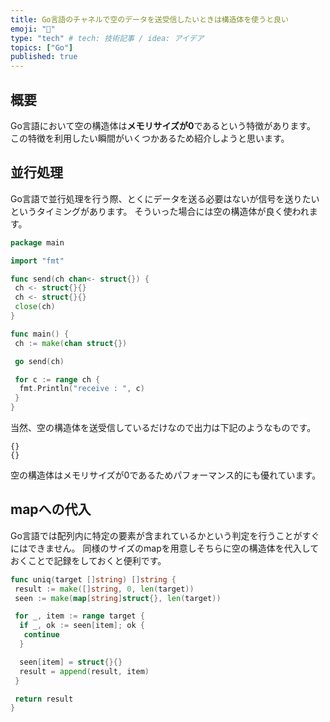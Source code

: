 ```yaml
---
title: Go言語のチャネルで空のデータを送受信したいときは構造体を使うと良い
emoji: "💬"
type: "tech" # tech: 技術記事 / idea: アイデア
topics: ["Go"]
published: true
---
```


## 概要

Go言語において空の構造体は**メモリサイズが0**であるという特徴があります。
この特徴を利用したい瞬間がいくつかあるため紹介しようと思います。

## 並行処理

Go言語で並行処理を行う際、とくにデータを送る必要はないが信号を送りたいというタイミングがあります。
そういった場合には空の構造体が良く使われます。

```go
package main

import "fmt"

func send(ch chan<- struct{}) {
 ch <- struct{}{}
 ch <- struct{}{}
 close(ch)
}

func main() {
 ch := make(chan struct{})

 go send(ch)

 for c := range ch {
  fmt.Println("receive : ", c)
 }
}
```

当然、空の構造体を送受信しているだけなので出力は下記のようなものです。

```text
{}
{}
```

空の構造体はメモリサイズが0であるためパフォーマンス的にも優れています。

## mapへの代入

Go言語では配列内に特定の要素が含まれているかという判定を行うことがすぐにはできません。
同様のサイズのmapを用意しそちらに空の構造体を代入しておくことで記録をしておくと便利です。

```go
func uniq(target []string) []string {
 result := make([]string, 0, len(target))
 seen := make(map[string]struct{}, len(target))

 for _, item := range target {
  if _, ok := seen[item]; ok {
   continue
  }

  seen[item] = struct{}{}
  result = append(result, item)
 }

 return result
}
```
